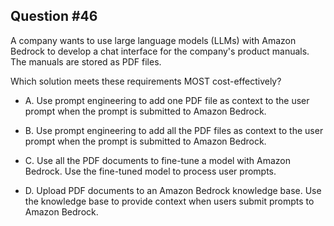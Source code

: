 ## Question #46

 A company wants to use large language models (LLMs) with Amazon Bedrock to develop a chat interface for the company's product manuals. The manuals are stored as PDF files.

Which solution meets these requirements MOST cost-effectively?

- A. Use prompt engineering to add one PDF file as context to the user prompt when the prompt is submitted to Amazon Bedrock.

- B. Use prompt engineering to add all the PDF files as context to the user prompt when the prompt is submitted to Amazon Bedrock.

- C. Use all the PDF documents to fine-tune a model with Amazon Bedrock. Use the fine-tuned model to process user prompts.

- D. Upload PDF documents to an Amazon Bedrock knowledge base. Use the knowledge base to provide context when users submit prompts to Amazon Bedrock.